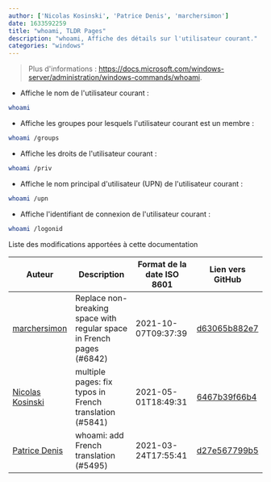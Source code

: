 ```yaml
---
author: ['Nicolas Kosinski', 'Patrice Denis', 'marchersimon']
date: 1633592259
title: "whoami, TLDR Pages"
description: "whoami, Affiche des détails sur l'utilisateur courant."
categories: "windows"
---
```

> Plus d'informations : <https://docs.microsoft.com/windows-server/administration/windows-commands/whoami>.

- Affiche le nom de l'utilisateur courant :

```bash
whoami
```

- Affiche les groupes pour lesquels l'utilisateur courant est un membre :

```bash
whoami /groups
```

- Affiche les droits de l'utilisateur courant :

```bash
whoami /priv
```

- Affiche le nom principal d'utilisateur (UPN) de l'utilisateur courant :

```bash
whoami /upn
```

- Affiche l'identifiant de connexion de l'utilisateur courant :

```bash
whoami /logonid
```
Liste des modifications apportées à cette documentation


Auteur | Description | Format de la date ISO 8601 | Lien vers GitHub
------|-----|-----|-----
[marchersimon](mailto:50295997+marchersimon@users.noreply.github.com) | Replace non-breaking space with regular space in French pages (#6842) | 2021-10-07T09:37:39 | [d63065b882e7](https://github.com/tldr-pages/tldr/commit/d63065b882e77c3d3361e76cfa7f28bf5415832e)
[Nicolas Kosinski](mailto:nicokosi@yahoo.com) | multiple pages: fix typos in French translation (#5841) | 2021-05-01T18:49:31 | [6467b39f66b4](https://github.com/tldr-pages/tldr/commit/6467b39f66b40110a64d13af20f1a7ab27380fa9)
[Patrice Denis](mailto:patrice.denis@gmail.com) | whoami: add French translation (#5495) | 2021-03-24T17:55:41 | [d27e567799b5](https://github.com/tldr-pages/tldr/commit/d27e567799b54653fe30a11f6389d52f356a9fc2)


